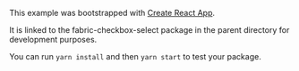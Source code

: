 This example was bootstrapped with [Create React App](https://github.com/facebook/create-react-app).

It is linked to the fabric-checkbox-select package in the parent directory for development purposes.

You can run `yarn install` and then `yarn start` to test your package.
